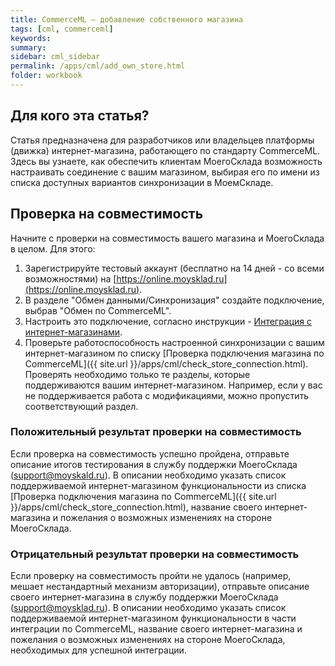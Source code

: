 ```yaml
---
title: CommerceML — добавление собственного магазина
tags: [cml, commerceml]
keywords:
summary:
sidebar: cml_sidebar
permalink: /apps/cml/add_own_store.html
folder: workbook
---
```


## Для кого эта статья?
Статья предназначена для разработчиков или владельцев платформы (движка) интернет-магазина, работающего по стандарту CommerceML. 
Здесь вы узнаете, как обеспечить клиентам МоегоСклада возможность настраивать соединение с вашим магазином, 
выбирая его по имени из списка доступных вариантов синхронизации в МоемСкладе.

## Проверка на совместимость

Начните с проверки на совместимость вашего магазина и МоегоСклада в целом. Для этого:

1. Зарегистрируйте тестовый аккаунт (бесплатно на 14 дней - со всеми возможностями) на [https://online.moysklad.ru](https://online.moysklad.ru).
1. В разделе "Обмен данными/Синхронизация" создайте подключение, выбрав "Обмен по CommerceML".
1. Настроить это подключение, согласно инструкции - [Интеграция с интернет-магазинами](https://support.moysklad.ru/hc/ru/articles/203053716-%D0%98%D0%BD%D1%82%D0%B5%D0%B3%D1%80%D0%B0%D1%86%D0%B8%D1%8F-%D1%81-%D0%B8%D0%BD%D1%82%D0%B5%D1%80%D0%BD%D0%B5%D1%82-%D0%BC%D0%B0%D0%B3%D0%B0%D0%B7%D0%B8%D0%BD%D0%B0%D0%BC%D0%B8).
1. Проверьте работоспособность настроенной синхронизации с вашим интернет-магазином по списку [Проверка подключения магазина по CommerceML]({{ site.url }}/apps/cml/check_store_connection.html). Проверять необходимо только те разделы, которые поддерживаются вашим интернет-магазином. Например, если у вас не поддерживается работа с модификациями, можно пропустить соответствующий раздел.

### Положительный результат проверки на совместимость

Если проверка на совместимость успешно пройдена, отправьте описание итогов тестирования в службу поддержки МоегоСклада (support@moyskald.ru). В описании необходимо указать список поддерживаемой интернет-магазином функциональности из списка [Проверка подключения магазина по CommerceML]({{ site.url }}/apps/cml/check_store_connection.html), название своего интернет-магазина и пожелания о возможных изменениях на стороне МоегоСклада.

### Отрицательный результат проверки на совместимость

Если проверку на совместимость пройти не удалось (например, мешает нестандартный механизм авторизации), 
отправьте описание своего интернет-магазина в службу поддержки МоегоСклада (support@moysklad.ru). 
В описании необходимо указать список поддерживаемой интернет-магазином функциональности в части интеграции по CommerceML, 
название своего интернет-магазина и пожелания 
о возможных изменениях на стороне МоегоСклада, необходимых для успешной интеграции.